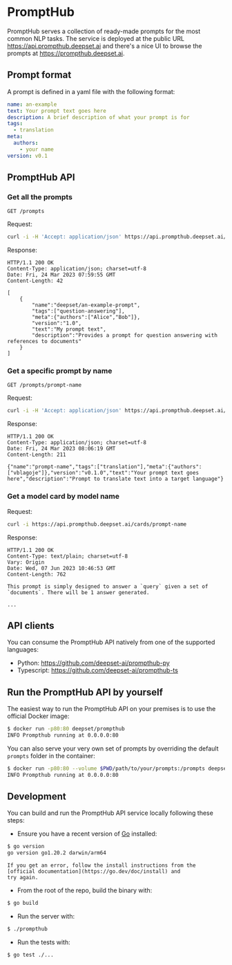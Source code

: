 # PromptHub

PromptHub serves a collection of ready-made prompts for the most common NLP tasks. The service is deployed at the
public URL https://api.prompthub.deepset.ai and there's a nice UI to browse the prompts at https://prompthub.deepset.ai.

## Prompt format

A prompt is defined in a yaml file with the following format:

```yaml
name: an-example
text: Your prompt text goes here
description: A brief description of what your prompt is for
tags:
  - translation
meta:
  authors:
    - your name
version: v0.1
```

## PromptHub API

### Get all the prompts

`GET /prompts`

Request:

```sh
curl -i -H 'Accept: application/json' https://api.prompthub.deepset.ai/prompts
```

Response:

```
HTTP/1.1 200 OK
Content-Type: application/json; charset=utf-8
Date: Fri, 24 Mar 2023 07:59:55 GMT
Content-Length: 42

[
    {
        "name":"deepset/an-example-prompt",
        "tags":["question-answering"],
        "meta":{"authors":["Alice","Bob"]},
        "version":"1.0",
        "text":"My prompt text",
        "description":"Provides a prompt for question answering with references to documents"
    }
]
```

### Get a specific prompt by name

`GET /prompts/prompt-name`

Request:

```sh
curl -i -H 'Accept: application/json' https://api.prompthub.deepset.ai/prompts/prompt-name
```

Response:

```
HTTP/1.1 200 OK
Content-Type: application/json; charset=utf-8
Date: Fri, 24 Mar 2023 08:06:19 GMT
Content-Length: 211

{"name":"prompt-name","tags":["translation"],"meta":{"authors":["vblagoje"]},"version":"v0.1.0","text":"Your prompt text goes here","description":"Prompt to translate text into a target language"}
```

### Get a model card by model name

Request:

```sh
curl -i https://api.prompthub.deepset.ai/cards/prompt-name
```

Response:

```
HTTP/1.1 200 OK
Content-Type: text/plain; charset=utf-8
Vary: Origin
Date: Wed, 07 Jun 2023 10:46:53 GMT
Content-Length: 762

This prompt is simply designed to answer a `query` given a set of `documents`. There will be 1 answer generated.

...
```

## API clients

You can consume the PromptHub API natively from one of the supported languages:
- Python: https://github.com/deepset-ai/prompthub-py
- Typescript: https://github.com/deepset-ai/prompthub-ts

## Run the PromptHub API by yourself

The easiest way to run the PromptHub API on your premises is to use the official Docker image:

```sh
$ docker run -p80:80 deepset/prompthub
INFO Prompthub running at 0.0.0.0:80
```

You can also serve your very own set of prompts by overriding the default `prompts` folder in the container:

```sh
$ docker run -p80:80 --volume $PWD/path/to/your/prompts:/prompts deepset/prompthub
INFO Prompthub running at 0.0.0.0:80
```

## Development

You can build and run the PromptHub API service locally following these steps:

- Ensure you have a recent version of [Go](https://go.dev) installed:

```sh
$ go version
go version go1.20.2 darwin/arm64
```

    If you get an error, follow the install instructions from the [official documentation](https://go.dev/doc/install) and
    try again.

- From the root of the repo, build the binary with:

```sh
$ go build
```

- Run the server with:

```sh
$ ./prompthub
```

- Run the tests with:

```sh
$ go test ./...
```

